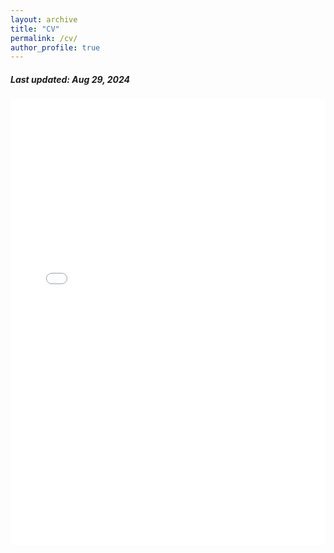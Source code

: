 ```yaml
---
layout: archive
title: "CV"
permalink: /cv/
author_profile: true
---
```


<h5> Last updated: Aug 29, 2024 </h5>

<!-- <iframe src="/files/cv.pdf#view=Fit" width=100vh style="height: 100vh; border: none;"></iframe> -->

<!-- <div style="width: 100%; height: 100vh;">
  <embed src="/files/cv.pdf#view=Fit" type="application/pdf" width="100%" height=80vh />
  <embed src="/files/cv.pdf#view=Fit" type="application/pdf" width="100%" height="100%" style="border: none;">
</div> -->


<style>
    /* Container for the iframe to manage responsive behavior */
    .pdf-wrapper {
        position: relative;
        width: 100%; /* Full width of the section/container */
        height: 0;
        padding-bottom: 141.42%; /* Adjust for typical A4 aspect ratio */
        overflow: hidden;
    }

    /* The iframe itself */
    .pdf-wrapper iframe {
        position: absolute;
        top: 0;
        left: 0;
        width: 100%;
        height: 100%;
        border: none; /* Remove border for a cleaner look */
    }

    /* Adjustments for smaller screens */
    @media only screen and (max-width: 768px) {
        .pdf-wrapper {
            width: 100%; /* Ensure full width */
/*             padding-bottom: 141.42%; /* Maintain aspect ratio */ */
        }

        .pdf-wrapper iframe {
            width: 100%;
            height: 100%;
        }
    }

    /* Adjustments for very small screens */
    @media only screen and (max-width: 480px) {
        .pdf-wrapper {
            width: 100%; /* Full width of the screen */
/*             padding-bottom: 141.42%; /* Maintain aspect ratio */ */
            margin: 0 auto;
        }

        .pdf-wrapper iframe {
            width: 100%;
            height: 100%;
        }
    }
</style>

<!-- Responsive iframe for the PDF -->
<div class="pdf-wrapper">
<!--     <iframe src="/files/cv.pdf#zoom=page-width" type="application/pdf"></iframe> -->
  <iframe src="/files/cv.pdf#zoom=fit" type="application/pdf"></iframe>
</div>
